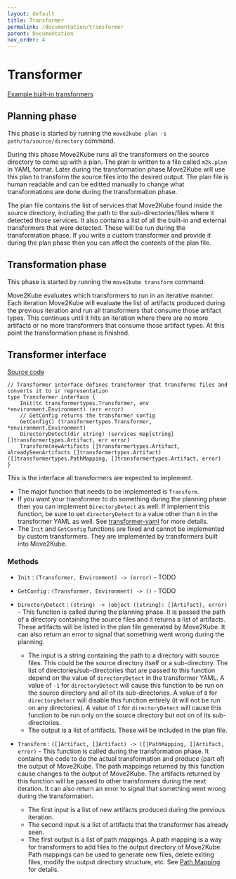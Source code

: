 ```yaml
---
layout: default
title: Transformer
permalink: /documentation/transformer
parent: Documentation
nav_order: 4
---
```


# Transformer

[Example built-in transformers](https://github.com/konveyor/move2kube/tree/dcf8793a889c0a8f9f4423e9e9ee3a95003c6bcc/transformer)

## Planning phase

This phase is started by running the `move2kube plan -s path/to/source/directory` command.

During this phase Move2Kube runs all the transformers on the source directory to come up with a plan. The plan is written to a file called `m2k.plan` in YAML format.
Later during the transformation phase Move2Kube will use this plan to transform the source files into the desired output.
The plan file is human readable and can be editted manually to change what transformations are done during the transformation phase.

The plan file contains the list of services that Move2Kube found inside the source directory, including the path to the sub-directories/files where it detected those services.
It also contains a list of all the built-in and external transformers that were detected. These will be run during the transformation phase.
If you write a custom transformer and provide it during the plan phase then you can affect the contents of the plan file.

## Transformation phase

This phase is started by running the `move2kube transform` command.

Move2Kube evaluates which transformers to run in an iterative manner. Each iteration Move2Kube will evaluate the list of artifacts produced during the previous iteration and run all transformers that consume those artifact types. This continues until it hits an iteration where there are no more artifacts or no more transformers that consume those artifact types. At this point the transformation phase is finished.

## Transformer interface

[Source code](https://github.com/konveyor/move2kube/blob/dcf8793a889c0a8f9f4423e9e9ee3a95003c6bcc/transformer/transformer.go#L53-L60)

```golang
// Transformer interface defines transformer that transforms files and converts it to ir representation
type Transformer interface {
	Init(tc transformertypes.Transformer, env *environment.Environment) (err error)
	// GetConfig returns the transformer config
	GetConfig() (transformertypes.Transformer, *environment.Environment)
	DirectoryDetect(dir string) (services map[string][]transformertypes.Artifact, err error)
	Transform(newArtifacts []transformertypes.Artifact, alreadySeenArtifacts []transformertypes.Artifact) ([]transformertypes.PathMapping, []transformertypes.Artifact, error)
}
```

This is the interface all transformers are expected to implement.

- The major function that needs to be implemented is `Transform`.
- If you want your transformer to do something during the planning phase then you can implement `DirectoryDetect` as well. If implement this function, be sure to set
	`directoryDetect` to a value other than `0` in the transformer YAML as well. See [transformer-yaml](/documentation/transformer-yaml) for more details.
- The `Init` and `GetConfig` functions are fixed and cannot be implemented by custom transformers. They are implemented by transformers built into Move2Kube.

### Methods

- `Init` : `(Transformer, Environment) -> (error)` - TODO

- `GetConfig` : `(Transformer, Environment) -> ()` - TODO

- `DirectoryDetect` : `(string) -> (object ([string]: []Artifact), error)` - This function is called during the planning phase. It is passed the path of a directory containing the source files and it returns a list of artifacts. These artifacts will be listed in the plan file generated by Move2Kube. It can also return an error to signal that something went wrong during the planning.
	- The input is a string containing the path to a directory with source files. This could be the source directory itself or a sub-directory.
		The list of directories/sub-directories that are passed to this function depend on the value of `directoryDetect` in the transformer YAML.
		A value of `-1` for `directoryDetect` will cause this function to be run on the source directory and all of its sub-directories.
		A value of `0` for `directoryDetect` will disable this function entirely (it will not be run on any directories).
		A value of `1` for `directoryDetect` will cause this function to be run only on the source directory but not on of its sub-directories.
	- The output is a list of artifacts. These will be included in the plan file.

- `Transform` : `([]Artifact, []Artifact) -> ([]PathMapping, []Artifact, error)` - This function is called during the transformation phase. It contains the code to do the actual transformation and produce (part of) the output of Move2Kube. The path mappings returned by this function cause changes to the output of Move2Kube. The artifacts returned by this function will be passed to other transformers during the next iteration. It can also return an error to signal that something went wrong during the transformation.
	- The first input is a list of new artifacts produced during the previous iteration.
	- The second input is a list of artifacts that the transformer has already seen.
	- The first output is a list of path mappings. A path mapping is a way for transformers to add files to the output directory of Move2Kube.
		Path mappings can be used to generate new files, delete exiting files, modify the output directory structure, etc.
		See [Path Mapping](/documentation/path-mapping) for details.
